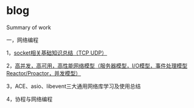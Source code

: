 # blog
Summary of work

一，网络编程

1，[socket相关基础知识总结（TCP UDP）](https://github.com/wxing2008666/blog/wiki/socket%E7%9B%B8%E5%85%B3%E5%9F%BA%E7%A1%80%E7%9F%A5%E8%AF%86%E6%80%BB%E7%BB%93%EF%BC%88TCP-UDP%EF%BC%89)

2，[高并发，高可用，高性能网络模型（服务器模型，I/O模型，事件处理模型Reactor/Proactor，并发模型）](https://github.com/wxing2008666/blog/wiki/%E9%AB%98%E5%B9%B6%E5%8F%91%EF%BC%8C%E9%AB%98%E5%8F%AF%E7%94%A8%EF%BC%8C%E9%AB%98%E6%80%A7%E8%83%BD%E7%BD%91%E7%BB%9C%E6%A8%A1%E5%9E%8B%EF%BC%88%E6%9C%8D%E5%8A%A1%E5%99%A8%E6%A8%A1%E5%9E%8B%EF%BC%8CI-O%E6%A8%A1%E5%9E%8B%EF%BC%8C%E4%BA%8B%E4%BB%B6%E5%A4%84%E7%90%86%E6%A8%A1%E5%9E%8BReactor-Proactor%EF%BC%8C%E5%B9%B6%E5%8F%91%E6%A8%A1%E5%9E%8B%EF%BC%89)

3，ACE、asio、libevent三大通用网络库学习及使用总结

4，协程与网络编程
